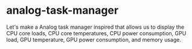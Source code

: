 # analog-task-manager
Let's make a Analog task manager inspired that allows us to display the CPU core loads, CPU core temperatures, CPU power consumption, GPU load, GPU temperature, GPU power consumption, and memory usage.
